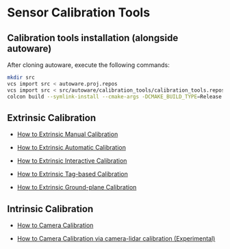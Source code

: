 # Sensor Calibration Tools

## Calibration tools installation (alongside autoware)

After cloning autoware, execute the following commands:

```sh
mkdir src
vcs import src < autoware.proj.repos
vcs import src < src/autoware/calibration_tools/calibration_tools.repos
colcon build --symlink-install --cmake-args -DCMAKE_BUILD_TYPE=Release
```

## Extrinsic Calibration

- [How to Extrinsic Manual Calibration](docs/how_to_extrinsic_manual.md)

- [How to Extrinsic Automatic Calibration](docs/how_to_extrinsic_auto.md)

- [How to Extrinsic Interactive Calibration](docs/how_to_extrinsic_interactive.md)

- [How to Extrinsic Tag-based Calibration](docs/how_to_extrinsic_tag_based.md)

- [How to Extrinsic Ground-plane Calibration](docs/how_to_extrinsic_ground_plane.md)

## Intrinsic Calibration

- [How to Camera Calibration](docs/how_to_camera.md)

- [How to Camera Calibration via camera-lidar calibration (Experimental)](docs/how_to_extrinsic_interactive.md)
